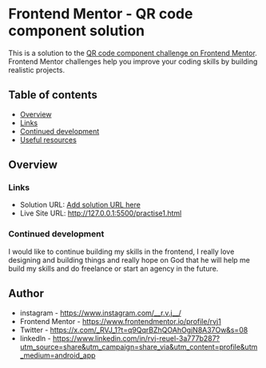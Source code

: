 # Frontend Mentor - QR code component solution

This is a solution to the [QR code component challenge on Frontend Mentor](https://www.frontendmentor.io/challenges/qr-code-component-iux_sIO_H). Frontend Mentor challenges help you improve your coding skills by building realistic projects. 

## Table of contents

- [Overview](#overview)
- [Links](#links)
- [Continued development](#continued-development)
- [Useful resources](#useful-resources)

## Overview

### Links

- Solution URL: [Add solution URL here](https://your-solution-url.com)
- Live Site URL: http://127.0.0.1:5500/practise1.html

### Continued development

I would like to continue building my skills in the frontend, I really love designing and building things and really hope on God that he will help me build my skills and do freelance or start an agency in the future.

## Author

- instagram - https://www.instagram.com/__r.v.j__/
- Frontend Mentor - https://www.frontendmentor.io/profile/rvj1
- Twitter - https://x.com/_RVJ_1?t=q9QqrBZhQOAhOgjN8A37Ow&s=08
- linkedln - https://www.linkedin.com/in/rvj-reuel-3a777b287?utm_source=share&utm_campaign=share_via&utm_content=profile&utm_medium=android_app